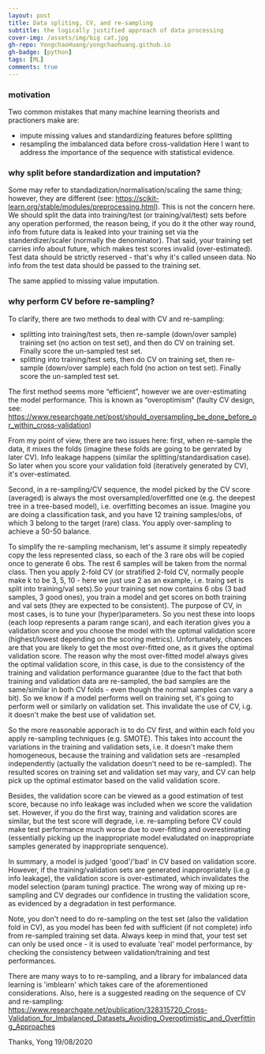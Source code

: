```yaml
---
layout: post
title: Data spliting, CV, and re-sampling
subtitle: the logically justified approach of data processing
cover-img: /assets/img/big cat.jpg
gh-repo: YongchaoHuang/yongchaohuang.github.io
gh-badge: [python]
tags: [ML]
comments: true
---
```


### motivation
Two common mistakes that many machine learning theorists and practioners make are: 
* impute missing values and standardizing features before splitting
* resampling the imbalanced data before cross-validation
Here I want to address the importance of the sequence with statistical evidence. 

### why split before standardization and imputation?
Some may refer to standadization/normalisation/scaling the same thing; however, they are different (see: https://scikit-learn.org/stable/modules/preprocessing.html). This is not the concern here.
We should split the data into training/test (or training/val/test) sets before any operation performed, the reason being, if you do
it the other way round, info from future data is leaked into your training set via the standerdizer/scaler (normally the denominator). 
That said, your training set carries info about future, which makes test scores invalid (over-estimated). Test data should be strictly reserved - that's 
why it's called unseen data. No info from the test data should be passed to the training set.

The same applied to missing value imputation. <br />

### why perform CV before re-sampling?
To clarify, there are two methods to deal with CV and re-sampling:
* splitting into training/test sets, then re-sample (down/over sample) training set (no action on test set), and then do CV on training set. Finally score the un-sampled test set.
* splitting into training/test sets, then do CV on training set, then re-sample (down/over sample) each fold (no action on test set). Finally score the un-sampled test set.

The first method seems more “efficient”, however we are over-estimating the model performance. This is known as “overoptimism” (faulty CV design, see: https://www.researchgate.net/post/should_oversampling_be_done_before_or_within_cross-validation) <br />

From my point of view, there are two issues here: first, when re-sample the data, it mixes the folds (imagine these folds are going to be genrated by later CV).
Info leakage happens (similar the splitting/standardisation case). So later when you score your validation fold (iteratively generated by CV), it's over-estimated. <br />

Second, in a re-sampling/CV sequence, the model picked by the CV score (averaged) is always the most oversampled/overfitted one (e.g. the deepest tree in a tree-based model), i.e. overfitting becomes an issue. Imagine you are doing a classification task, and you have 12 training samples/obs, of which 3 belong to the target (rare) class. You apply over-sampling to achieve a 50-50 balance. <br />

To simplify the re-sampling mechanism, let's assume it simply repeatedly copy the less represented class, so each of the 3 rare obs will be copied once to generate 6 obs. The rest 6 samples will be taken from the normal class. Then you apply 2-fold CV (or stratified 2-fold CV, normally people make k to be 3, 5, 10 - here we just use 2 as an example, i.e. traing set is split into training/val sets).So your training set now contains 6 obs (3 bad samples, 3 good ones), you train a model and get scores on both training and val sets (they are expected to be consistent). The purpose of CV, in most cases, is to tune your (hyper)parameters. So you nest these into loops (each loop represents a param range scan), and each iteration gives you a validation score and you choose the model with the optimal 
validation score (highest/lowest depending on the scoring metrics). Unfortunately, chances are that you are likely to get the most over-fitted one, as it gives the optimal validation score. The reason why the most over-fitted model always gives the optimal validation score, in this case, is due to the consistency of the training and validation performance guarantee (due to the fact that both training and validation data are re-sampled, the bad samples are the same/similar in both CV folds - even though the normal samples can vary a bit). So we know if a model performs well on training set, it's going to perform well or similarly on validation set. This invalidate the use of CV, i.g. it doesn't make the best use of validation set. <br />

So the more reasonable apporach is to do CV first, and within each fold you apply re-sampling techniques (e.g. SMOTE). This takes into account the variations in the training and validation sets, i.e. it doesn't make them homogeneous, because the training and validation sets are -resampled independently (actually the validation doesn't need to be re-sampled). The resulted scores on training set and validation set may vary, and CV can help pick up the optimal estimator based on the valid validation score. <br />

Besides, the validation score can be viewed as a good estimation of test score, because no info leakage was included when we score the validation set. 
However, if you do the first way, training and validation scores are similar, but the test score will degrade, i.e. re-sampling before CV could make test performance much worse due to over-fitting and overestimating (essentially picking up the inappropriate model evaludated on inappropriate samples generated by inappropriate senquence). <br />

In summary, a model is judged 'good'/'bad' in CV based on validation score. However, if the training/validation sets are generated inappropriately (i.e.g info leakage), the validation score is over-estimated, which invalidates the model selection (param tuning) practice. The wrong way of mixing up re-sampling and CV degrades our confidence in trusting the validation score, as evidenced by a degradation in test performance. <br />

Note, you don't need to do re-sampling on the test set (also the validation fold in CV), as you model has been fed with sufficient (if not complete) info from re-sampled training set data. Always keep in mind that, your test set can only be used once - it is used to evaluate 'real' model performance, by checking the consistency between validation/training and test performances. <br />

There are many ways to to re-sampling, and a library for imbalanced data learning is 'imblearn' which takes care of the aforementioned considerations. Also, here is a suggested reading on the sequence of CV and re-sampling: https://www.researchgate.net/publication/328315720_Cross-Validation_for_Imbalanced_Datasets_Avoiding_Overoptimistic_and_Overfitting_Approaches


Thanks,
Yong
19/08/2020

